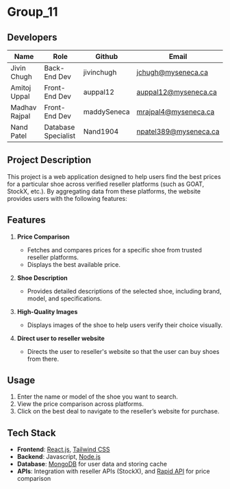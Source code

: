 # Group_11
## Developers
| Name        |   Role |     Github    | Email       |
| ----------- | --------- | --------- | --------------------------- |
| Jivin Chugh  | Back-End Dev | jivinchugh | jchugh@myseneca.ca |
| Amitoj Uppal  | Front-End Dev | auppal12 | auppal12@myseneca.ca |
|  Madhav Rajpal | Front-End Dev | maddySeneca | mrajpal4@myseneca.ca |
| Nand Patel  | Database Specialist | Nand1904 | npatel389@myseneca.ca |

## Project Description
This project is a web application designed to help users find the best prices for a particular shoe across verified reseller platforms (such as GOAT, StockX, etc.). By aggregating data from these platforms, the website provides users with the following features:

## Features

1. **Price Comparison**
   - Fetches and compares prices for a specific shoe from trusted reseller platforms.
   - Displays the best available price.

2. **Shoe Description**
   - Provides detailed descriptions of the selected shoe, including brand, model, and specifications.

3. **High-Quality Images**
   - Displays images of the shoe to help users verify their choice visually.

4. **Direct user to reseller website**
   - Directs the user to reseller's website so that the user can buy shoes from there. 

## Usage

1. Enter the name or model of the shoe you want to search.
2. View the price comparison across platforms.
3. Click on the best deal to navigate to the reseller’s website for purchase.

## Tech Stack

- **Frontend**: [React.js](https://react.dev/), [Tailwind CSS](https://tailwindcss.com/)
- **Backend**: Javascript, [Node.js](https://nodejs.org/en)
- **Database**: [MongoDB](https://www.mongodb.com/) for user data and storing cache
- **APIs**: Integration with reseller APIs (StockX), and [Rapid API](https://rapidapi.com/belchiorarkad-FqvHs2EDOtP/api/sneaker-database-stockx) for price comparison 


